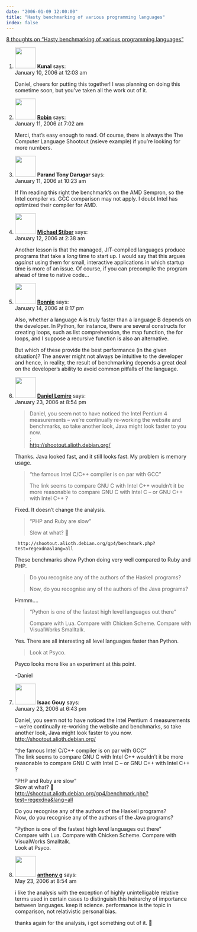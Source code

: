 ```yaml
---
date: "2006-01-09 12:00:00"
title: "Hasty benchmarking of various programming languages"
index: false
---
```


[8 thoughts on &ldquo;Hasty benchmarking of various programming languages&rdquo;](/lemire/blog/2006/01-09-574)

<ol class="comment-list">
<li id="comment-3575" class="comment even thread-even depth-1">
<div class="comment-author vcard">
<img alt src="https://secure.gravatar.com/avatar/6b0c1dab3d3c85191bbd3aff80d6f093?s=56&#038;d=mm&#038;r=g" srcset="https://secure.gravatar.com/avatar/6b0c1dab3d3c85191bbd3aff80d6f093?s=112&#038;d=mm&#038;r=g 2x" class="avatar avatar-56 photo" height="56" width="56" decoding="async" /> <b class="fn">Kunal</b> <span class="says">says:</span> </div>
<div class="comment-metadata"><time datetime="2006-01-10T00:03:38+00:00">January 10, 2006 at 12:03 am</time></a> </div>
<div class="comment-content">
<p>Daniel, cheers for putting this together! I was planning on doing this sometime soon, but you&rsquo;ve taken all the work out of it.</p>
</div>
</li>
<li id="comment-3576" class="comment odd alt thread-odd thread-alt depth-1">
<div class="comment-author vcard">
<img alt src="https://secure.gravatar.com/avatar/4ba3e4c5c0e1ac65d5ff8fd6df326060?s=56&#038;d=mm&#038;r=g" srcset="https://secure.gravatar.com/avatar/4ba3e4c5c0e1ac65d5ff8fd6df326060?s=112&#038;d=mm&#038;r=g 2x" class="avatar avatar-56 photo" height="56" width="56" decoding="async" /> <b class="fn"><a href="http://robin.millette.info/" class="url" rel="ugc external nofollow">Robin</a></b> <span class="says">says:</span> </div>
<div class="comment-metadata"><time datetime="2006-01-11T07:02:33+00:00">January 11, 2006 at 7:02 am</time></a> </div>
<div class="comment-content">
<p>Merci, that&rsquo;s easy enough to read. Of course, there is always the The Computer Language Shootout (nsieve example) if you&rsquo;re looking for more numbers.</p>
</div>
</li>
<li id="comment-3577" class="comment even thread-even depth-1">
<div class="comment-author vcard">
<img alt src="https://secure.gravatar.com/avatar/ab82fd8b5ffe4d09c2bb5f9c14d34b09?s=56&#038;d=mm&#038;r=g" srcset="https://secure.gravatar.com/avatar/ab82fd8b5ffe4d09c2bb5f9c14d34b09?s=112&#038;d=mm&#038;r=g 2x" class="avatar avatar-56 photo" height="56" width="56" loading="lazy" decoding="async" /> <b class="fn">Parand Tony Darugar</b> <span class="says">says:</span> </div>
<div class="comment-metadata"><time datetime="2006-01-11T10:23:49+00:00">January 11, 2006 at 10:23 am</time></a> </div>
<div class="comment-content">
<p>If I&rsquo;m reading this right the benchmark&rsquo;s on the AMD Sempron, so the Intel compiler vs. GCC comparison may not apply. I doubt Intel has optimized their compiler for AMD.</p>
</div>
</li>
<li id="comment-3578" class="comment odd alt thread-odd thread-alt depth-1">
<div class="comment-author vcard">
<img alt src="https://secure.gravatar.com/avatar/dada9de44173d6c1b13691554ef8e974?s=56&#038;d=mm&#038;r=g" srcset="https://secure.gravatar.com/avatar/dada9de44173d6c1b13691554ef8e974?s=112&#038;d=mm&#038;r=g 2x" class="avatar avatar-56 photo" height="56" width="56" loading="lazy" decoding="async" /> <b class="fn"><a href="https://expert-opinion.blogspot.com/" class="url" rel="ugc external nofollow">Michael Stiber</a></b> <span class="says">says:</span> </div>
<div class="comment-metadata"><time datetime="2006-01-12T02:38:43+00:00">January 12, 2006 at 2:38 am</time></a> </div>
<div class="comment-content">
<p>Another lesson is that the managed, JIT-compiled languages produce programs that take a <i>long</i> time to start up. I would say that this argues <i>against</i> using them for small, interactive applications in which startup time is more of an issue. Of course, if you can precompile the program ahead of time to native code&#8230;</p>
</div>
</li>
<li id="comment-3590" class="comment even thread-even depth-1">
<div class="comment-author vcard">
<img alt src="https://secure.gravatar.com/avatar/?s=56&#038;d=mm&#038;r=g" srcset="https://secure.gravatar.com/avatar/?s=112&#038;d=mm&#038;r=g 2x" class="avatar avatar-56 photo avatar-default" height="56" width="56" loading="lazy" decoding="async" /> <b class="fn"><a href="https://nerdyville.blogspot.com" class="url" rel="ugc external nofollow">Ronnie</a></b> <span class="says">says:</span> </div>
<div class="comment-metadata"><time datetime="2006-01-14T20:17:31+00:00">January 14, 2006 at 8:17 pm</time></a> </div>
<div class="comment-content">
<p>Also, whether a language A is truly faster than a language B depends on the developer. In Python, for instance, there are several constructs for creating loops, such as list comprehension, the map function, the for loops, and I suppose a recursive function is also an alternative. </p>
<p>But which of these provide the best performance (in the given situation)? The answer might not always be intuitive to the developer and hence, in reality, the result of benchmarking depends a great deal on the developer&rsquo;s ability to avoid common pitfalls of the language.</p>
</div>
</li>
<li id="comment-3608" class="comment odd alt thread-odd thread-alt depth-1">
<div class="comment-author vcard">
<img alt src="https://secure.gravatar.com/avatar/9c8641f1aebb6763ecf07d31107db2c6?s=56&#038;d=mm&#038;r=g" srcset="https://secure.gravatar.com/avatar/9c8641f1aebb6763ecf07d31107db2c6?s=112&#038;d=mm&#038;r=g 2x" class="avatar avatar-56 photo" height="56" width="56" loading="lazy" decoding="async" /> <b class="fn"><a href="https://lemire.me/blog/" class="url" rel="ugc">Daniel Lemire</a></b> <span class="says">says:</span> </div>
<div class="comment-metadata"><time datetime="2006-01-23T20:54:36+00:00">January 23, 2006 at 8:54 pm</time></a> </div>
<div class="comment-content">
<blockquote><p>Daniel, you seem not to have noticed the Intel Pentium 4 measurements &#8211; we&rsquo;re continually re-working the website and benchmarks, so take another look, Java might look faster to you now.<br/>
;<br/>
<a href="http://shootout.alioth.debian.org/" rel="nofollow ugc">http://shootout.alioth.debian.org/</a></p></blockquote>
<p>Thanks. Java looked fast, and it still looks fast. My problem is memory usage.</p>
<blockquote><p> &ldquo;the famous Intel C/C++ compiler is on par with GCC&rdquo;</p>
<p> The link seems to compare GNU C with Intel C++ wouldn&rsquo;t it be more reasonable to compare GNU C with Intel C &#8211; or GNU C++ with Intel C++ ?
</p></blockquote>
<p>Fixed. It doesn&rsquo;t change the analysis.</p>
<blockquote><p> &ldquo;PHP and Ruby are slow&rdquo;</p>
<p> Slow at what? 🙂
</p></blockquote>
<p><code> http://shootout.alioth.debian.org/gp4/benchmark.php?test=regexdna&amp;lang=all</code></p>
<p>These benchmarks show Python doing very well compared to Ruby and PHP.</p>
<blockquote><p>
Do you recognise any of the authors of the Haskell programs?</p>
<p> Now, do you recognise any of the authors of the Java programs?</p></blockquote>
<p>Hmmm&#8230;.</p>
<blockquote><p> &ldquo;Python is one of the fastest high level languages out there&rdquo;</p>
<p> Compare with Lua. Compare with Chicken Scheme. Compare with VisualWorks Smalltalk.
</p></blockquote>
<p>Yes. There are all interesting all level languages faster than Python.</p>
<blockquote><p> Look at Psyco.</p></blockquote>
<p>Psyco looks more like an experiment at this point.</p>
<p>-Daniel</p>
</div>
</li>
<li id="comment-3607" class="comment even thread-even depth-1">
<div class="comment-author vcard">
<img alt src="https://secure.gravatar.com/avatar/f79a7909dfca0088f4fdc01f109f497e?s=56&#038;d=mm&#038;r=g" srcset="https://secure.gravatar.com/avatar/f79a7909dfca0088f4fdc01f109f497e?s=112&#038;d=mm&#038;r=g 2x" class="avatar avatar-56 photo" height="56" width="56" loading="lazy" decoding="async" /> <b class="fn">Isaac Gouy</b> <span class="says">says:</span> </div>
<div class="comment-metadata"><time datetime="2006-01-23T18:43:26+00:00">January 23, 2006 at 6:43 pm</time></a> </div>
<div class="comment-content">
<p>Daniel, you seem not to have noticed the Intel Pentium 4 measurements &#8211; we&rsquo;re continually re-working the website and benchmarks, so take another look, Java might look faster to you now.<br/>
<a href="http://shootout.alioth.debian.org/" rel="nofollow ugc">http://shootout.alioth.debian.org/</a></p>
<p>&ldquo;the famous Intel C/C++ compiler is on par with GCC&rdquo;<br/>
The link seems to compare GNU C with Intel C++ wouldn&rsquo;t it be more reasonable to compare GNU C with Intel C &#8211; or GNU C++ with Intel C++ ?</p>
<p>&ldquo;PHP and Ruby are slow&rdquo;<br/>
Slow at what? 🙂<br/>
<a href="http://shootout.alioth.debian.org/gp4/benchmark.php?test=regexdna&#038;lang=all" rel="nofollow ugc">http://shootout.alioth.debian.org/gp4/benchmark.php?test=regexdna&#038;lang=all</a></p>
<p>Do you recognise any of the authors of the Haskell programs?<br/>
Now, do you recognise any of the authors of the Java programs? </p>
<p>&ldquo;Python is one of the fastest high level languages out there&rdquo;<br/>
Compare with Lua. Compare with Chicken Scheme. Compare with VisualWorks Smalltalk.<br/>
Look at Psyco.</p>
</div>
</li>
<li id="comment-5529" class="comment odd alt thread-odd thread-alt depth-1">
<div class="comment-author vcard">
<img alt src="https://secure.gravatar.com/avatar/1de588970b4171e14640a46a28f20032?s=56&#038;d=mm&#038;r=g" srcset="https://secure.gravatar.com/avatar/1de588970b4171e14640a46a28f20032?s=112&#038;d=mm&#038;r=g 2x" class="avatar avatar-56 photo" height="56" width="56" loading="lazy" decoding="async" /> <b class="fn"><a href="http://digg.com" class="url" rel="ugc external nofollow">anthony g</a></b> <span class="says">says:</span> </div>
<div class="comment-metadata"><time datetime="2006-05-23T08:54:22+00:00">May 23, 2006 at 8:54 am</time></a> </div>
<div class="comment-content">
<p>i like the analysis with the exception of highly unintelligable relative terms used in certain cases to distinguish this heirarchy of importance between languages. keep it science. performance is the topic in comparison, not relativistic personal bias.</p>
<p>thanks again for the analysis, i got something out of it. 🙂</p>
</div>
</li>
</ol>
